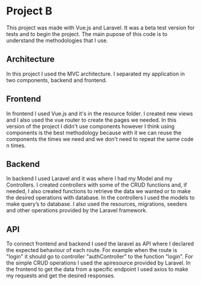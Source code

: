 # Project B
This project was made with Vue.js and Laravel. It was a beta test version for tests and to begin the project. The main pupose of this code is to understand the methodologies that I use.

## Architecture

In this project I used the MVC architecture. I separated my application in two components, backend and frontend.

## Frontend
In frontend I used Vue.js and it's in the resource folder. I created new views and I also used the vue router to create the pages we needed. In this version of the project I didn't use components however I think using components is the best methodology because with it we can reuse the components the times we need and we don't need to repeat the same code n times.

## Backend
In backend I used Laravel and it was where I had my Model and my Controllers. I created controllers with some of the CRUD functions and, if needed, I also created functions to retrieve the data we wanted or to make the desired operations with database. In the controllers I used the models to make query’s to database. I also used the resources, migrations, seeders and other operations provided by the Laravel framework.

## API
To connect frontend and backend I used the laravel as API where I declared the expected behaviour of each route. For example when the route is "login" it should go to controller "authController" to the function "login". For the simple CRUD operations I used the apiresource provided by Laravel. In the frontend to get the data from a specific endpoint I used axios to make my requests and get the desired responses.
